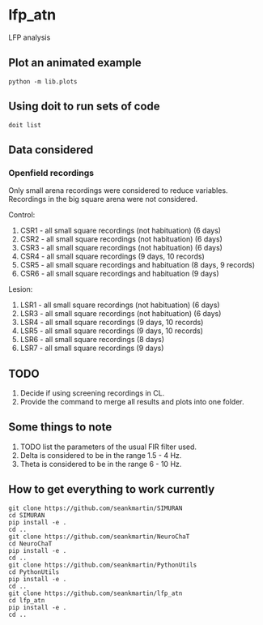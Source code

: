 # lfp_atn
 LFP analysis

## Plot an animated example
`python -m lib.plots`

## Using doit to run sets of code
`doit list`

## Data considered

### Openfield recordings
Only small arena recordings were considered to reduce variables.
Recordings in the big square arena were not considered.

Control:
1. CSR1 - all small square recordings (not habituation) (6 days)
2. CSR2 - all small square recordings (not habituation) (6 days)
3. CSR3 - all small square recordings (not habituation) (6 days)
4. CSR4 - all small square recordings (9 days, 10 records)
5. CSR5 - all small square recordings and habituation (8 days, 9 records)
6. CSR6 - all small square recordings and habituation (9 days)

Lesion:
1. LSR1 - all small square recordings (not habituation) (6 days)
2. LSR3 - all small square recordings (not habituation) (6 days)
3. LSR4 - all small square recordings (9 days, 10 records)
4. LSR5 - all small square recordings (9 days, 10 records)
5. LSR6 - all small square recordings (8 days)
6. LSR7 - all small square recordings (9 days)

## TODO
1. Decide if using screening recordings in CL.
3. Provide the command to merge all results and plots into one folder.

## Some things to note
1. TODO list the parameters of the usual FIR filter used.
2. Delta is considered to be in the range 1.5 - 4 Hz.
3. Theta is considered to be in the range 6 - 10 Hz.

## How to get everything to work currently
```
git clone https://github.com/seankmartin/SIMURAN
cd SIMURAN
pip install -e .
cd ..
git clone https://github.com/seankmartin/NeuroChaT
cd NeuroChaT
pip install -e .
cd ..
git clone https://github.com/seankmartin/PythonUtils
cd PythonUtils
pip install -e .
cd ..
git clone https://github.com/seankmartin/lfp_atn
cd lfp_atn
pip install -e .
cd ..
```